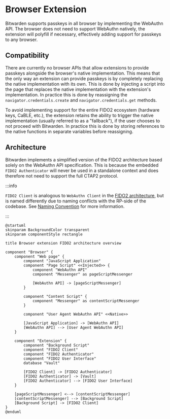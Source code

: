 # Browser Extension

Bitwarden supports passkeys in all browser by implementing the WebAuthn API. The browser does not
need to support WebAuthn natively, the extension will polyfill if necessary, effectively adding
support for passkeys to any browser.

## Compatibility

There are currently no browser APIs that allow extensions to provide passkeys alongside the
browser's native implementation. This means that the only way an extension can provide passkeys is
by completely replacing the native implementation with its own. This is done by injecting a script
into the page that replaces the native implementation with the extension's implementation. In
practice this is done by reassigning the `navigator.credentials.create` and
`navigator.credentials.get` methods.

To avoid implementing support for the entire FIDO2 ecosystem (hardware keys, CaBLE, etc.), the
extension retains the ability to trigger the native implementation (usually referred to as a
"fallback"), if the user chooses to not proceed with Bitwarden. In practice this is done by storing
references to the native functions in separate variables before reassigning.

## Architecture

Bitwarden implements a simplified version of the FIDO2 architecture based solely on the WebAuthn API
specification. This is because the embedded `FIDO2 Authenticator` will never be used in a standalone
context and does therefore not need to support the full CTAP2 protocol.

:::info

`FIDO2 Client` is analogous to `WebAuthn Client` in the
[FIDO2 architecture](../architecture#overview-diagram), but is named differently due to naming
conflicts with the RP-side of the codebase. See [Naming Convention](../naming-convention) for more
information.

:::

```kroki type=plantuml
@startuml
skinparam BackgroundColor transparent
skinparam componentStyle rectangle

title Browser extension FIDO2 architecture overview

component "Browser" {
    component "Web page" {
        component "JavaScript Application"
        component "Page Script" <<Injected>> {
            component "WebAuthn API"
            component "Messenger" as pageScriptMessenger

            [WebAuthn API] -> [pageScriptMessenger]
        }

        component "Content Script" {
            component "Messenger" as contentScriptMessenger
        }

        component "User Agent WebAuthn API" <<Native>>

        [JavaScript Application] -> [WebAuthn API]
        [WebAuthn API] --> [User Agent WebAuthn API]
    }

    component "Extension" {
        component "Background Script"
        component "FIDO2 Client"
        component "FIDO2 Authenticator"
        component "FIDO2 User Interface"
        database "Vault"

        [FIDO2 Client] -> [FIDO2 Authenticator]
        [FIDO2 Authenticator] -> [Vault]
        [FIDO2 Authenticator] --> [FIDO2 User Interface]
    }

    [pageScriptMessenger] <--> [contentScriptMessenger]
    [contentScriptMessenger] --> [Background Script]
    [Background Script] -> [FIDO2 Client]
}
@enduml
```

